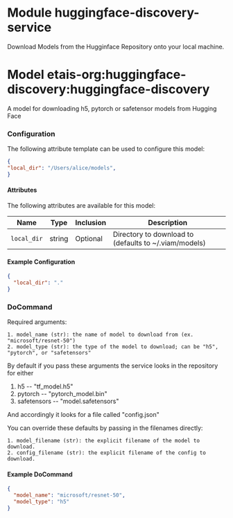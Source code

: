 # Module huggingface-discovery-service 

Download Models from the Hugginface Repository onto your local machine.

# Model etais-org:huggingface-discovery:huggingface-discovery

A model for downloading h5, pytorch or safetensor models from Hugging Face

### Configuration
The following attribute template can be used to configure this model:

```json
{
"local_dir": "/Users/alice/models",
}
```

#### Attributes

The following attributes are available for this model:

| Name          | Type   | Inclusion | Description                |
|---------------|--------|-----------|----------------------------|
| `local_dir`   | string | Optional  | Directory to download to (defaults to ~/.viam/models) |

#### Example Configuration

```json
{
  "local_dir": "."
}
```

### DoCommand

Required arguments:
```
1. model_name (str): the name of model to download from (ex. "microsoft/resnet-50")
2. model_type (str): the type of the model to download; can be "h5", "pytorch", or "safetensors"
```

By default if you pass these arguments the service looks in the repository for either

1. h5 -- "tf_model.h5"
2. pytorch -- "pytorch_model.bin"
3. safetensors -- "model.safetensors"

And accordingly it looks for a file called "config.json"

You can override these defaults by passing in the filenames directly:
```
1. model_filename (str): the explicit filename of the model to download.
2. config_filename (str): the explicit filename of the config to download.
```

#### Example DoCommand

```json
{
  "model_name": "microsoft/resnet-50",
  "model_type": "h5"
}
```
